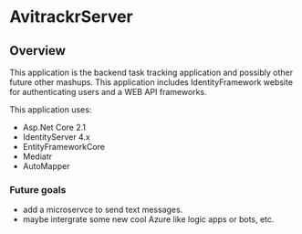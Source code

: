 # AvitrackrServer

## Overview

This application is the backend task tracking application and possibly other future other mashups. This application includes IdentityFramework website for authenticating users and a WEB API frameworks.

This application uses:

- Asp.Net Core 2.1
- IdentityServer 4.x
- EntityFrameworkCore
- Mediatr
- AutoMapper

### Future goals

- add a microservce to send text messages.
- maybe intergrate some new cool Azure like logic apps or bots, etc.
